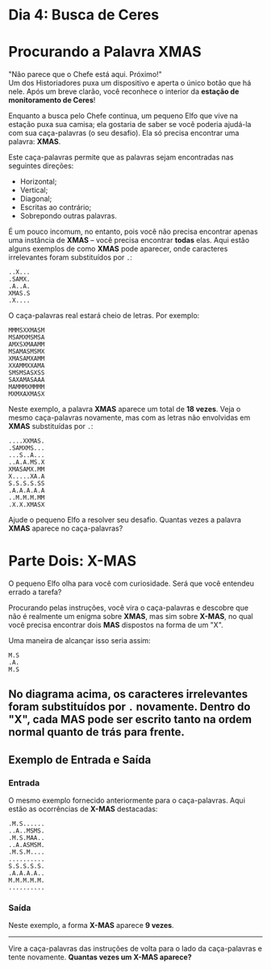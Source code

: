 # Dia 4: Busca de Ceres

# Procurando a Palavra XMAS

"Não parece que o Chefe está aqui. Próximo!"  
Um dos Historiadores puxa um dispositivo e aperta o único botão que há nele. Após um breve clarão, você reconhece o interior da **estação de monitoramento de Ceres**!

Enquanto a busca pelo Chefe continua, um pequeno Elfo que vive na estação puxa sua camisa; ela gostaria de saber se você poderia ajudá-la com sua caça-palavras (o seu desafio). Ela só precisa encontrar uma palavra: **XMAS**.

Este caça-palavras permite que as palavras sejam encontradas nas seguintes direções:

- Horizontal;
- Vertical;
- Diagonal;
- Escritas ao contrário;
- Sobrepondo outras palavras.

É um pouco incomum, no entanto, pois você não precisa encontrar apenas uma instância de **XMAS** – você precisa encontrar **todas** elas. Aqui estão alguns exemplos de como **XMAS** pode aparecer, onde caracteres irrelevantes foram substituídos por `.`:
```
..X...
.SAMX.
.A..A.
XMAS.S
.X....
```
O caça-palavras real estará cheio de letras. Por exemplo:
```
MMMSXXMASM
MSAMXMSMSA
AMXSXMAAMM
MSAMASMSMX
XMASAMXAMM
XXAMMXXAMA
SMSMSASXSS
SAXAMASAAA
MAMMMXMMMM
MXMXAXMASX
```
Neste exemplo, a palavra **XMAS** aparece um total de **18 vezes**. Veja o mesmo caça-palavras novamente, mas com as letras não envolvidas em **XMAS** substituídas por `.`:
```
....XXMAS.
.SAMXMS...
...S..A...
..A.A.MS.X
XMASAMX.MM
X.....XA.A
S.S.S.S.SS
.A.A.A.A.A
..M.M.M.MM
.X.X.XMASX
```
Ajude o pequeno Elfo a resolver seu desafio. Quantas vezes a palavra **XMAS** aparece no caça-palavras?

# Parte Dois: X-MAS

O pequeno Elfo olha para você com curiosidade. Será que você entendeu errado a tarefa?

Procurando pelas instruções, você vira o caça-palavras e descobre que não é realmente um enigma sobre **XMAS**, mas sim sobre **X-MAS**, no qual você precisa encontrar dois **MAS** dispostos na forma de um "X".

Uma maneira de alcançar isso seria assim:
```
M.S
.A.
M.S
```
No diagrama acima, os caracteres irrelevantes foram substituídos por `.` novamente. Dentro do "X", cada **MAS** pode ser escrito tanto na ordem normal quanto de trás para frente.
---

## Exemplo de Entrada e Saída

### Entrada
O mesmo exemplo fornecido anteriormente para o caça-palavras. Aqui estão as ocorrências de **X-MAS** destacadas:
```
.M.S......
..A..MSMS.
.M.S.MAA..
..A.ASMSM.
.M.S.M....
..........
S.S.S.S.S.
.A.A.A.A..
M.M.M.M.M.
..........
```
### Saída
Neste exemplo, a forma **X-MAS** aparece **9 vezes**.

---
Vire a caça-palavras das instruções de volta para o lado da caça-palavras e tente novamente. **Quantas vezes um X-MAS aparece?**